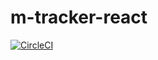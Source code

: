 # m-tracker-react

[![CircleCI](https://circleci.com/gh/emekafredy/m-tracker-react.svg?style=svg)](https://circleci.com/gh/emekafredy/m-tracker-react)
